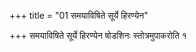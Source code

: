 +++
title = "01 समयाविषिते सूर्ये हिरण्येन"

+++
समयाविषिते सूर्ये हिरण्येन षोडशिनः स्तोत्रमुपाकरोति १